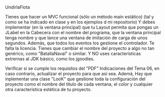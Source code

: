 UndirlaFlota

Tienes que hacer un MVC funcional (sólo un método main estático) (tal y como se ha indicado en clase y en los ejemplos d mi repositorio) Y debes implementar (en la ventana principal) que tu Layout permita que pongas un JLabel en la Cabecera con el nombre del programa, que la ventana principal tenga nombre y que lance una ventana de imitación de carga de unos segundos. Además, que todos los eventos los gestione el controlador. Te falta la licencia. Tienes que cambiar el nombre del proyecto a algo no tan genérico, como "BatallaNaval" o similar. Y NO uses características extrernas al JDK básico, como los jgoodies.

Verificar si se cumple los requisitos del "PDF" Indicaciones del Tema 06, en caso contrario, actualizar el proyecto para que así sea. Ademá, Hay que inplementar una clase "LooK" que gestione toda la configuración del proyecto como el nombre del título de cada ventana, el color y cualquier otra característica estética de tu proyecto.
